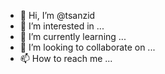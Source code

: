 - 👋 Hi, I’m @tsanzid
- 👀 I’m interested in ...
- 🌱 I’m currently learning ...
- 💞️ I’m looking to collaborate on ...
- 📫 How to reach me ...

<!---
tsanzid/tsanzid is a ✨ special ✨ repository because its `README.md` (this file) appears on your GitHub profile.
You can click the Preview link to take a look at your changes.
--->
